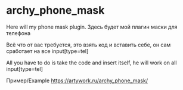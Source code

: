 # archy_phone_mask
Here will my phone mask plugin. Здесь будет мой плагин маски для телефона

Всё что от вас требуется, это взять код и вставить себе, он сам сработает на все input[type=tel]

All you have to do is take the code and insert itself, he will work on all input[type=tel]


Пример/Example https://artywork.ru/archy_phone_mask/
